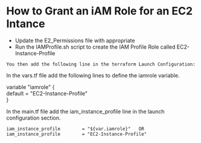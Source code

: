#    How to Grant an iAM Role for an EC2 Intance
- Update the E2_Permissions file with appropriate
- Run the IAMProfile.sh script to create the IAM Profile Role called EC2-Instance-Profile
```
You then add the following line in the terraform Launch Configuration:   
```
In the vars.tf file add the following lines to define the iamrole variable.

variable "iamrole" {   
  default = "EC2-Instance-Profile"   
}   
  
In the main.tf file add the iam_instance_profile line in the launch configuration section.

    iam_instance_profile        = "${var.iamrole}"   OR
    iam_instance_profile        = "EC2-Instance-Profile"   
```
